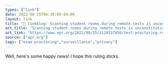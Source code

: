 ```yaml
---
types: ["link"]
date: 2022-08-25T06:38:09-04:00
layout: link
title: "🔗 linkblog: Scanning student rooms during remote tests is unconstitutional, judge rules : NPR'"
art_title: "Scanning student rooms during remote tests is unconstitutional, judge rules : NPR"
art_link: "https://www.npr.org/2022/08/25/1119337956/test-proctoring-room-scans-unconstitutional-cleveland-state-university"
source: ["npr.org"]
tags: ["exam proctoring","surveillance","privacy"]
---
```

Well, here's some happy news! I hope this ruling sticks.
 
